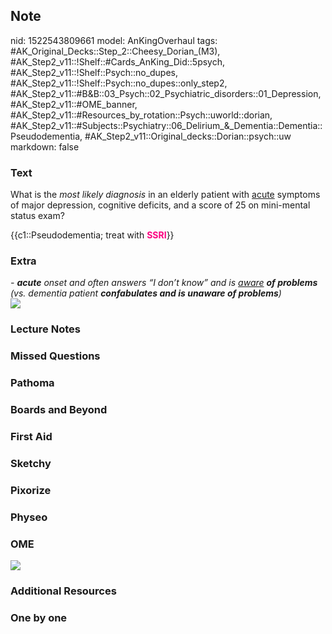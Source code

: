 ## Note
nid: 1522543809661
model: AnKingOverhaul
tags: #AK_Original_Decks::Step_2::Cheesy_Dorian_(M3), #AK_Step2_v11::!Shelf::#Cards_AnKing_Did::5psych, #AK_Step2_v11::!Shelf::Psych::no_dupes, #AK_Step2_v11::!Shelf::Psych::no_dupes::only_step2, #AK_Step2_v11::#B&B::03_Psych::02_Psychiatric_disorders::01_Depression, #AK_Step2_v11::#OME_banner, #AK_Step2_v11::#Resources_by_rotation::Psych::uworld::dorian, #AK_Step2_v11::#Subjects::Psychiatry::06_Delirium_&_Dementia::Dementia::Pseudodementia, #AK_Step2_v11::Original_decks::Dorian::psych::uw
markdown: false

### Text
What is the <i>most likely diagnosis</i> in an elderly patient with
<u>acute</u> symptoms of major depression, cognitive deficits, and
a score of 25 on mini-mental status exam?
<div>
  {{c1::Pseudodementia; treat with <b><font color=
  "#FC0280">SSRI</font></b>}}
</div>

### Extra
<div>
  <i>- <b>acute</b> onset and often answers “I don’t know” and is
  <u>aware</u> <b>of problems</b> (vs. dementia patient
  <b>confabulates and is unaware of problems</b>)</i>
  <div>
    <i><img src="paste-2109829669715969.jpg"></i>
  </div>
</div>

### Lecture Notes


### Missed Questions


### Pathoma


### Boards and Beyond


### First Aid


### Sketchy


### Pixorize


### Physeo


### OME
<div class="ome-widget">
  <a href="https://onlinemeded.org?ref=anki"><img src=
  "_OME_AnkiFlashcards_General_7.png"></a>
</div>

### Additional Resources


### One by one

